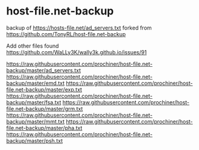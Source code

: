 # host-file.net-backup
backup of https://hosts-file.net/ad_servers.txt forked from https://github.com/TonyRL/host-file.net-backup

Add other files found https://github.com/WaLLy3K/wally3k.github.io/issues/91


https://raw.githubusercontent.com/prochiner/host-file.net-backup/master/ad_servers.txt
https://raw.githubusercontent.com/prochiner/host-file.net-backup/master/emd.txt
https://raw.githubusercontent.com/prochiner/host-file.net-backup/master/exp.txt
https://raw.githubusercontent.com/prochiner/host-file.net-backup/master/fsa.txt
https://raw.githubusercontent.com/prochiner/host-file.net-backup/master/grm.txt
https://raw.githubusercontent.com/prochiner/host-file.net-backup/master/mmt.txt
https://raw.githubusercontent.com/prochiner/host-file.net-backup/master/pha.txt
https://raw.githubusercontent.com/prochiner/host-file.net-backup/master/psh.txt
